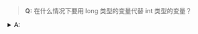 > **Q:** 在什么情况下要用 long 类型的变量代替 int 类型的变量？

<details>
<summary>A:</summary>

1. 当 int 类型的变量不足以存储所需的数据时。long 类型的变量通常比 int 类型的变量占用更多的内存，但可以表示更大的数。
2. 考虑程序的可移植性。int 占 16 位或 32 位，long 占 32 位，使用 long 可保证在所有系统上都为 32 位的类型。
</details>
